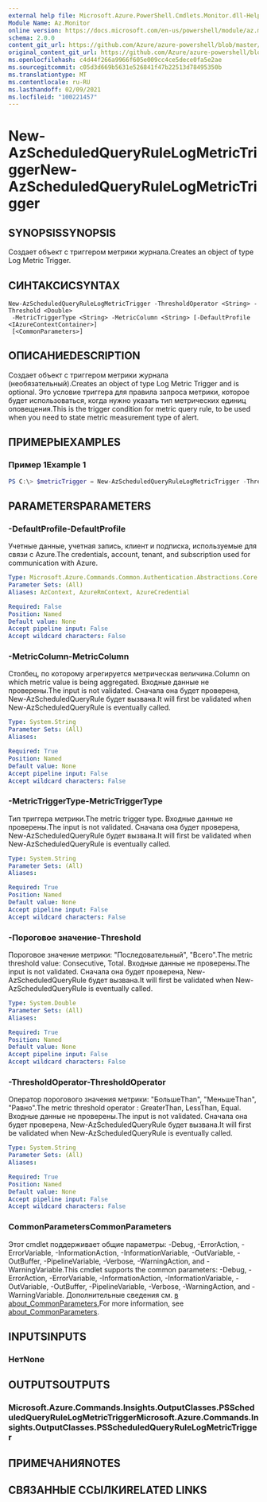 ```yaml
---
external help file: Microsoft.Azure.PowerShell.Cmdlets.Monitor.dll-Help.xml
Module Name: Az.Monitor
online version: https://docs.microsoft.com/en-us/powershell/module/az.monitor/new-azscheduledqueryrulelogmetrictrigger
schema: 2.0.0
content_git_url: https://github.com/Azure/azure-powershell/blob/master/src/Monitor/Monitor/help/New-AzScheduledQueryRuleLogMetricTrigger.md
original_content_git_url: https://github.com/Azure/azure-powershell/blob/master/src/Monitor/Monitor/help/New-AzScheduledQueryRuleLogMetricTrigger.md
ms.openlocfilehash: c4d44f266a9966f605e009cc4ce5dece0fa5e2ae
ms.sourcegitcommit: c05d3d669b5631e526841f47b22513d78495350b
ms.translationtype: MT
ms.contentlocale: ru-RU
ms.lasthandoff: 02/09/2021
ms.locfileid: "100221457"
---
```

# <span data-ttu-id="85566-101">New-AzScheduledQueryRuleLogMetricTrigger</span><span class="sxs-lookup"><span data-stu-id="85566-101">New-AzScheduledQueryRuleLogMetricTrigger</span></span>

## <span data-ttu-id="85566-102">SYNOPSIS</span><span class="sxs-lookup"><span data-stu-id="85566-102">SYNOPSIS</span></span>
<span data-ttu-id="85566-103">Создает объект с триггером метрики журнала.</span><span class="sxs-lookup"><span data-stu-id="85566-103">Creates an object of type Log Metric Trigger.</span></span>

## <span data-ttu-id="85566-104">СИНТАКСИС</span><span class="sxs-lookup"><span data-stu-id="85566-104">SYNTAX</span></span>

```
New-AzScheduledQueryRuleLogMetricTrigger -ThresholdOperator <String> -Threshold <Double>
 -MetricTriggerType <String> -MetricColumn <String> [-DefaultProfile <IAzureContextContainer>]
 [<CommonParameters>]
```

## <span data-ttu-id="85566-105">ОПИСАНИЕ</span><span class="sxs-lookup"><span data-stu-id="85566-105">DESCRIPTION</span></span>
<span data-ttu-id="85566-106">Создает объект с триггером метрики журнала (необязательный).</span><span class="sxs-lookup"><span data-stu-id="85566-106">Creates an object of type Log Metric Trigger and is optional.</span></span>
<span data-ttu-id="85566-107">Это условие триггера для правила запроса метрики, которое будет использоваться, когда нужно указать тип метрических единиц оповещения.</span><span class="sxs-lookup"><span data-stu-id="85566-107">This is the trigger condition for metric query rule, to be used when you need to state metric measurement type of alert.</span></span>

## <span data-ttu-id="85566-108">ПРИМЕРЫ</span><span class="sxs-lookup"><span data-stu-id="85566-108">EXAMPLES</span></span>

### <span data-ttu-id="85566-109">Пример 1</span><span class="sxs-lookup"><span data-stu-id="85566-109">Example 1</span></span>
```powershell
PS C:\> $metricTrigger = New-AzScheduledQueryRuleLogMetricTrigger -ThresholdOperator "GreaterThan" -Threshold 5 -MetricTriggerType "Consecutive" -MetricColumn "Computer"
```

## <span data-ttu-id="85566-110">PARAMETERS</span><span class="sxs-lookup"><span data-stu-id="85566-110">PARAMETERS</span></span>

### <span data-ttu-id="85566-111">-DefaultProfile</span><span class="sxs-lookup"><span data-stu-id="85566-111">-DefaultProfile</span></span>
<span data-ttu-id="85566-112">Учетные данные, учетная запись, клиент и подписка, используемые для связи с Azure.</span><span class="sxs-lookup"><span data-stu-id="85566-112">The credentials, account, tenant, and subscription used for communication with Azure.</span></span>

```yaml
Type: Microsoft.Azure.Commands.Common.Authentication.Abstractions.Core.IAzureContextContainer
Parameter Sets: (All)
Aliases: AzContext, AzureRmContext, AzureCredential

Required: False
Position: Named
Default value: None
Accept pipeline input: False
Accept wildcard characters: False
```

### <span data-ttu-id="85566-113">-MetricColumn</span><span class="sxs-lookup"><span data-stu-id="85566-113">-MetricColumn</span></span>
<span data-ttu-id="85566-114">Столбец, по которому агрегируется метрическая величина.</span><span class="sxs-lookup"><span data-stu-id="85566-114">Column on which metric value is being aggregated.</span></span>
<span data-ttu-id="85566-115">Входные данные не проверены.</span><span class="sxs-lookup"><span data-stu-id="85566-115">The input is not validated.</span></span> <span data-ttu-id="85566-116">Сначала она будет проверена, New-AzScheduledQueryRule будет вызвана.</span><span class="sxs-lookup"><span data-stu-id="85566-116">It will first be validated when New-AzScheduledQueryRule is eventually called.</span></span>

```yaml
Type: System.String
Parameter Sets: (All)
Aliases:

Required: True
Position: Named
Default value: None
Accept pipeline input: False
Accept wildcard characters: False
```

### <span data-ttu-id="85566-117">-MetricTriggerType</span><span class="sxs-lookup"><span data-stu-id="85566-117">-MetricTriggerType</span></span>
<span data-ttu-id="85566-118">Тип триггера метрики.</span><span class="sxs-lookup"><span data-stu-id="85566-118">The metric trigger type.</span></span>
<span data-ttu-id="85566-119">Входные данные не проверены.</span><span class="sxs-lookup"><span data-stu-id="85566-119">The input is not validated.</span></span> <span data-ttu-id="85566-120">Сначала она будет проверена, New-AzScheduledQueryRule будет вызвана.</span><span class="sxs-lookup"><span data-stu-id="85566-120">It will first be validated when New-AzScheduledQueryRule is eventually called.</span></span>

```yaml
Type: System.String
Parameter Sets: (All)
Aliases:

Required: True
Position: Named
Default value: None
Accept pipeline input: False
Accept wildcard characters: False
```

### <span data-ttu-id="85566-121">-Пороговое значение</span><span class="sxs-lookup"><span data-stu-id="85566-121">-Threshold</span></span>
<span data-ttu-id="85566-122">Пороговое значение метрики: "Последовательный", "Всего".</span><span class="sxs-lookup"><span data-stu-id="85566-122">The metric threshold value: Consecutive, Total.</span></span>
<span data-ttu-id="85566-123">Входные данные не проверены.</span><span class="sxs-lookup"><span data-stu-id="85566-123">The input is not validated.</span></span> <span data-ttu-id="85566-124">Сначала она будет проверена, New-AzScheduledQueryRule будет вызвана.</span><span class="sxs-lookup"><span data-stu-id="85566-124">It will first be validated when New-AzScheduledQueryRule is eventually called.</span></span>

```yaml
Type: System.Double
Parameter Sets: (All)
Aliases:

Required: True
Position: Named
Default value: None
Accept pipeline input: False
Accept wildcard characters: False
```

### <span data-ttu-id="85566-125">-ThresholdOperator</span><span class="sxs-lookup"><span data-stu-id="85566-125">-ThresholdOperator</span></span>
<span data-ttu-id="85566-126">Оператор порогового значения метрики: "БольшеThan", "МеньшеThan", "Равно".</span><span class="sxs-lookup"><span data-stu-id="85566-126">The metric threshold operator : GreaterThan, LessThan, Equal.</span></span>
<span data-ttu-id="85566-127">Входные данные не проверены.</span><span class="sxs-lookup"><span data-stu-id="85566-127">The input is not validated.</span></span> <span data-ttu-id="85566-128">Сначала она будет проверена, New-AzScheduledQueryRule будет вызвана.</span><span class="sxs-lookup"><span data-stu-id="85566-128">It will first be validated when New-AzScheduledQueryRule is eventually called.</span></span>

```yaml
Type: System.String
Parameter Sets: (All)
Aliases:

Required: True
Position: Named
Default value: None
Accept pipeline input: False
Accept wildcard characters: False
```

### <span data-ttu-id="85566-129">CommonParameters</span><span class="sxs-lookup"><span data-stu-id="85566-129">CommonParameters</span></span>
<span data-ttu-id="85566-130">Этот cmdlet поддерживает общие параметры: -Debug, -ErrorAction, -ErrorVariable, -InformationAction, -InformationVariable, -OutVariable, -OutBuffer, -PipelineVariable, -Verbose, -WarningAction, and -WarningVariable.</span><span class="sxs-lookup"><span data-stu-id="85566-130">This cmdlet supports the common parameters: -Debug, -ErrorAction, -ErrorVariable, -InformationAction, -InformationVariable, -OutVariable, -OutBuffer, -PipelineVariable, -Verbose, -WarningAction, and -WarningVariable.</span></span> <span data-ttu-id="85566-131">Дополнительные сведения см. [в about_CommonParameters.](http://go.microsoft.com/fwlink/?LinkID=113216)</span><span class="sxs-lookup"><span data-stu-id="85566-131">For more information, see [about_CommonParameters](http://go.microsoft.com/fwlink/?LinkID=113216).</span></span>

## <span data-ttu-id="85566-132">INPUTS</span><span class="sxs-lookup"><span data-stu-id="85566-132">INPUTS</span></span>

### <span data-ttu-id="85566-133">Нет</span><span class="sxs-lookup"><span data-stu-id="85566-133">None</span></span>

## <span data-ttu-id="85566-134">OUTPUTS</span><span class="sxs-lookup"><span data-stu-id="85566-134">OUTPUTS</span></span>

### <span data-ttu-id="85566-135">Microsoft.Azure.Commands.Insights.OutputClasses.PSScheduledQueryRuleLogMetricTrigger</span><span class="sxs-lookup"><span data-stu-id="85566-135">Microsoft.Azure.Commands.Insights.OutputClasses.PSScheduledQueryRuleLogMetricTrigger</span></span>

## <span data-ttu-id="85566-136">ПРИМЕЧАНИЯ</span><span class="sxs-lookup"><span data-stu-id="85566-136">NOTES</span></span>

## <span data-ttu-id="85566-137">СВЯЗАННЫЕ ССЫЛКИ</span><span class="sxs-lookup"><span data-stu-id="85566-137">RELATED LINKS</span></span>
